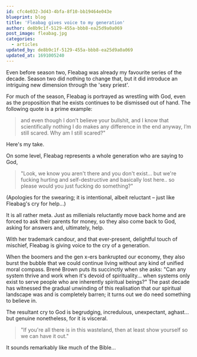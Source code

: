 ```yaml
---
id: cfc4e032-3d43-4bfa-8f10-bb19464e043e
blueprint: blog
title: 'Fleabag gives voice to my generation'
author: de8b9c1f-5129-455a-bbb8-ea25d9a0a069
post_image: fleabag.jpg
categories:
  - articles
updated_by: de8b9c1f-5129-455a-bbb8-ea25d9a0a069
updated_at: 1691005240
---
```

Even before season two, Fleabag was already my favourite series of the decade. Season two did nothing to change that, but it did introduce an intriguing new dimension through the 'sexy priest'.

For much of the season, Fleabag is portrayed as wrestling with God, even as the proposition that he exists continues to be dismissed out of hand. The following quote is a prime example:

> and even though I don’t believe your bullshit, and I know that scientifically nothing I do makes any difference in the end anyway, I’m still scared. Why am I still scared?"

Here's my take.

On some level, Fleabag represents a whole generation who are saying to God,

> "Look, we know you aren't there and you don't exist... but we're fucking hurting and self-destructive and basically lost here.. so please would you just fucking do something?"

(Apologies for the swearing; it is intentional, albeit reluctant – just like Fleabag's cry for help...)

It is all rather meta. Just as millenials reluctantly move back home and are forced to ask their parents for money, so they also come back to God, asking for answers and, ultimately, help.

With her trademark candour, and that ever-present, delightful touch of mischief, Fleabag is giving voice to the cry of a generation.

When the boomers and the gen x-ers bankrupted our economy, they also burst the bubble that we could continue living without any kind of unified moral compass. Brené Brown puts its succinctly when she asks: "Can any system thrive and work when it's devoid of spirituality... when systems only exist to serve people who are inherently spiritual beings?" The past decade has witnessed the gradual unwinding of this realisation that our spiritual landscape was and is completely barren; it turns out we do need something to believe in.

The resultant cry to God is begrudging, incredulous, unexpectant, aghast... but genuine nonetheless, for it is visceral.

> "If you're all there is in this wasteland, then at least show yourself so we can have it out."

It sounds remarkably like much of the Bible...
